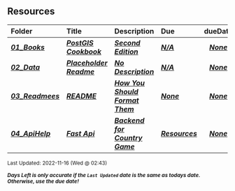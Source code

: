## Resources

| Folder | Title | Description | Due | dueDate |  |
|:------|:------|:------|:------|:-----:|-----|
| ***<a href="https://github.com/rugbyprof/5443-Spatial-DB/tree/master/Resources/01_Books">01_Books</a>*** | ***<a href="https://github.com/rugbyprof/5443-Spatial-DB/tree/master/Resources/01_Books"> PostGIS Cookbook </a>*** | ***<a href="https://github.com/rugbyprof/5443-Spatial-DB/tree/master/Resources/01_Books"> Second Edition</a>*** | ***<a href="https://github.com/rugbyprof/5443-Spatial-DB/tree/master/Resources/01_Books">N/A</a>*** | ***<a href="https://github.com/rugbyprof/5443-Spatial-DB/tree/master/Resources/01_Books">None</a>*** |  |
| ***<a href="https://github.com/rugbyprof/5443-Spatial-DB/tree/master/Resources/02_Data">02_Data</a>*** | ***<a href="https://github.com/rugbyprof/5443-Spatial-DB/tree/master/Resources/02_Data"> Placeholder Readme </a>*** | ***<a href="https://github.com/rugbyprof/5443-Spatial-DB/tree/master/Resources/02_Data"> No Description</a>*** | ***<a href="https://github.com/rugbyprof/5443-Spatial-DB/tree/master/Resources/02_Data">N/A</a>*** | ***<a href="https://github.com/rugbyprof/5443-Spatial-DB/tree/master/Resources/02_Data">None</a>*** |  |
| ***<a href="https://github.com/rugbyprof/5443-Spatial-DB/tree/master/Resources/03_Readmees">03_Readmees</a>*** | ***<a href="https://github.com/rugbyprof/5443-Spatial-DB/tree/master/Resources/03_Readmees"> README </a>*** | ***<a href="https://github.com/rugbyprof/5443-Spatial-DB/tree/master/Resources/03_Readmees"> How You Should Format Them</a>*** | ***<a href="https://github.com/rugbyprof/5443-Spatial-DB/tree/master/Resources/03_Readmees"> None</a>*** | ***<a href="https://github.com/rugbyprof/5443-Spatial-DB/tree/master/Resources/03_Readmees">None</a>*** |  |
| ***<a href="https://github.com/rugbyprof/5443-Spatial-DB/tree/master/Resources/04_ApiHelp">04_ApiHelp</a>*** | ***<a href="https://github.com/rugbyprof/5443-Spatial-DB/tree/master/Resources/04_ApiHelp"> Fast Api </a>*** | ***<a href="https://github.com/rugbyprof/5443-Spatial-DB/tree/master/Resources/04_ApiHelp"> Backend for Country Game</a>*** | ***<a href="https://github.com/rugbyprof/5443-Spatial-DB/tree/master/Resources/04_ApiHelp"> Resources</a>*** | ***<a href="https://github.com/rugbyprof/5443-Spatial-DB/tree/master/Resources/04_ApiHelp">None</a>*** |  |

<sup>Last Updated: 2022-11-16 (Wed @ 02:43)</sup> 

<sup>***Days Left is only accurate if the `Last Updated` date is the same as todays date. Otherwise, use the due date!***</sup> 